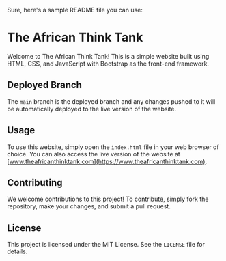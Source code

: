 Sure, here's a sample README file you can use:

# The African Think Tank

Welcome to The African Think Tank! This is a simple website built using HTML, CSS, and JavaScript with Bootstrap as the front-end framework.

## Deployed Branch

The `main` branch is the deployed branch and any changes pushed to it will be automatically deployed to the live version of the website.

## Usage

To use this website, simply open the `index.html` file in your web browser of choice. You can also access the live version of the website at [www.theafricanthinktank.com](https://www.theafricanthinktank.com).

## Contributing

We welcome contributions to this project! To contribute, simply fork the repository, make your changes, and submit a pull request.

## License

This project is licensed under the MIT License. See the `LICENSE` file for details.